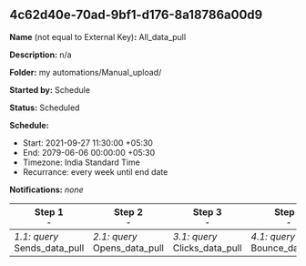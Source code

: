 ## 4c62d40e-70ad-9bf1-d176-8a18786a00d9

**Name** (not equal to External Key)**:** All_data_pull

**Description:** n/a

**Folder:** my automations/Manual_upload/

**Started by:** Schedule

**Status:** Scheduled

**Schedule:**

* Start: 2021-09-27 11:30:00 +05:30
* End: 2079-06-06 00:00:00 +05:30
* Timezone: India Standard Time
* Recurrance: every week until end date

**Notifications:** _none_


| Step 1<br>_<small>-</small>_ | Step 2<br>_<small>-</small>_ | Step 3<br>_<small>-</small>_ | Step 4<br>_<small>-</small>_ | Step 5<br>_<small>-</small>_ | Step 6<br>_<small>-</small>_ | Step 7<br>_<small>-</small>_ | Step 8<br>_<small>-</small>_ | Step 9<br>_<small>-</small>_ |
| --- | --- | --- | --- | --- | --- | --- | --- | --- |
| _1.1: query_<br>Sends_data_pull | _2.1: query_<br>Opens_data_pull | _3.1: query_<br>Clicks_data_pull | _4.1: query_<br>Bounce_data_pull | _5.1: query_<br>SubscribersList_Data_pull | _6.1: query_<br>Journey_data_pull | _7.1: query_<br>Journey_activity_data_pull | _8.1: query_<br>Job_data_pull | _9.1: query_<br>Unsubscribes_by_JobIDs |
